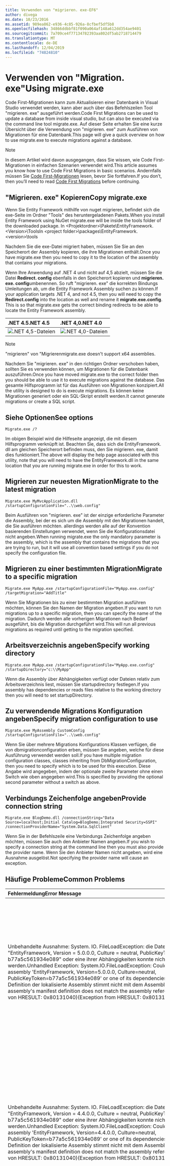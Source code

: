 ```yaml
---
title: Verwenden von "migrieren. exe-EF6"
author: divega
ms.date: 10/23/2016
ms.assetid: 989ea862-e936-4c85-926a-8cfbef5df5b8
ms.openlocfilehash: 34866ddbbf81f090a064af148a612dd354ae9401
ms.sourcegitcommit: 7a709ce4f77134782393aa802df5ab2718714479
ms.translationtype: MT
ms.contentlocale: de-DE
ms.lasthandoff: 12/04/2019
ms.locfileid: "74824810"
---
```

# <a name="using-migrateexe"></a><span data-ttu-id="99698-102">Verwenden von "Migration. exe"</span><span class="sxs-lookup"><span data-stu-id="99698-102">Using migrate.exe</span></span>
<span data-ttu-id="99698-103">Code First-Migrationen kann zum Aktualisieren einer Datenbank in Visual Studio verwendet werden, kann aber auch über das Befehlszeilen Tool "migrieren. exe" ausgeführt werden.</span><span class="sxs-lookup"><span data-stu-id="99698-103">Code First Migrations can be used to update a database from inside visual studio, but can also be executed via the command line tool migrate.exe.</span></span> <span data-ttu-id="99698-104">Auf dieser Seite erhalten Sie eine kurze Übersicht über die Verwendung von "migrieren. exe" zum Ausführen von Migrationen für eine Datenbank.</span><span class="sxs-lookup"><span data-stu-id="99698-104">This page will give a quick overview on how to use migrate.exe to execute migrations against a database.</span></span>

> [!NOTE]
> <span data-ttu-id="99698-105">In diesem Artikel wird davon ausgegangen, dass Sie wissen, wie Code First-Migrationen in einfachen Szenarien verwendet wird.</span><span class="sxs-lookup"><span data-stu-id="99698-105">This article assumes you know how to use Code First Migrations in basic scenarios.</span></span> <span data-ttu-id="99698-106">Andernfalls müssen Sie [Code First-Migrationen](~/ef6/modeling/code-first/migrations/index.md) lesen, bevor Sie fortfahren.</span><span class="sxs-lookup"><span data-stu-id="99698-106">If you don’t, then you’ll need to read [Code First Migrations](~/ef6/modeling/code-first/migrations/index.md) before continuing.</span></span>

## <a name="copy-migrateexe"></a><span data-ttu-id="99698-107">"Migrieren. exe" Kopieren</span><span class="sxs-lookup"><span data-stu-id="99698-107">Copy migrate.exe</span></span>

<span data-ttu-id="99698-108">Wenn Sie Entity Framework mithilfe von nuget migrieren, befindet sich die exe-Seite im Ordner "Tools" des heruntergeladenen Pakets.</span><span class="sxs-lookup"><span data-stu-id="99698-108">When you install Entity Framework using NuGet migrate.exe will be inside the tools folder of the downloaded package.</span></span> <span data-ttu-id="99698-109">In &lt;Projektordner&gt;\\Pakete\\EntityFramework.&lt;Version&gt;\\Tools</span><span class="sxs-lookup"><span data-stu-id="99698-109">In &lt;project folder&gt;\\packages\\EntityFramework.&lt;version&gt;\\tools</span></span>

<span data-ttu-id="99698-110">Nachdem Sie die exe-Datei migriert haben, müssen Sie Sie an den Speicherort der Assembly kopieren, die ihre Migrationen enthält.</span><span class="sxs-lookup"><span data-stu-id="99698-110">Once you have migrate.exe then you need to copy it to the location of the assembly that contains your migrations.</span></span>

<span data-ttu-id="99698-111">Wenn Ihre Anwendung auf .NET 4 und nicht auf 4,5 abzielt, müssen Sie die Datei **Redirect. config** ebenfalls in den Speicherort kopieren und **migrieren. exe. config**umbenennen. So ruft "migrieren. exe" die korrekten Bindungs Umleitungen ab, um die Entity Framework Assembly suchen zu können.</span><span class="sxs-lookup"><span data-stu-id="99698-111">If your application targets .NET 4, and not 4.5, then you will need to copy the **Redirect.config** into the location as well and rename it **migrate.exe.config**. This is so that migrate.exe gets the correct binding redirects to be able to locate the Entity Framework assembly.</span></span>

| <span data-ttu-id="99698-112">.NET 4.5</span><span class="sxs-lookup"><span data-stu-id="99698-112">.NET 4.5</span></span>                                      | <span data-ttu-id="99698-113">.NET 4,0</span><span class="sxs-lookup"><span data-stu-id="99698-113">.NET 4.0</span></span>                                      |
|:----------------------------------------------|:----------------------------------------------|
| ![.NET 4,5-Dateien](~/ef6/media/net45files.png) | ![.NET 4,0-Dateien](~/ef6/media/net40files.png) |

> [!NOTE]
> <span data-ttu-id="99698-116">"migrieren" von "Migrieren</span><span class="sxs-lookup"><span data-stu-id="99698-116">migrate.exe doesn't support x64 assemblies.</span></span>

<span data-ttu-id="99698-117">Nachdem Sie "migrieren. exe" in den richtigen Ordner verschoben haben, sollten Sie es verwenden können, um Migrationen für die Datenbank auszuführen.</span><span class="sxs-lookup"><span data-stu-id="99698-117">Once you have moved migrate.exe to the correct folder then you should be able to use it to execute migrations against the database.</span></span> <span data-ttu-id="99698-118">Das gesamte Hilfsprogramm ist für das Ausführen von Migrationen konzipiert.</span><span class="sxs-lookup"><span data-stu-id="99698-118">All the utility is designed to do is execute migrations.</span></span> <span data-ttu-id="99698-119">Es können keine Migrationen generiert oder ein SQL-Skript erstellt werden.</span><span class="sxs-lookup"><span data-stu-id="99698-119">It cannot generate migrations or create a SQL script.</span></span>

## <a name="see-options"></a><span data-ttu-id="99698-120">Siehe Optionen</span><span class="sxs-lookup"><span data-stu-id="99698-120">See options</span></span>

``` console
Migrate.exe /?
```

<span data-ttu-id="99698-121">Im obigen Beispiel wird die Hilfeseite angezeigt, die mit diesem Hilfsprogramm verknüpft ist. Beachten Sie, dass sich die EntityFramework. dll am gleichen Speicherort befinden muss, den Sie migrieren. exe, damit dies funktioniert.</span><span class="sxs-lookup"><span data-stu-id="99698-121">The above will display the help page associated with this utility, note that you will need to have the EntityFramework.dll in the same location that you are running migrate.exe in order for this to work.</span></span>

## <a name="migrate-to-the-latest-migration"></a><span data-ttu-id="99698-122">Migrieren zur neuesten Migration</span><span class="sxs-lookup"><span data-stu-id="99698-122">Migrate to the latest migration</span></span>

``` console
Migrate.exe MyMvcApplication.dll /startupConfigurationFile="..\\web.config"
```

<span data-ttu-id="99698-123">Beim Ausführen von "migrieren. exe" ist der einzige erforderliche Parameter die Assembly, bei der es sich um die Assembly mit den Migrationen handelt, die Sie ausführen möchten. allerdings werden alle auf der Konvention basierenden Einstellungen verwendet, wenn Sie die Konfigurationsdatei nicht angeben.</span><span class="sxs-lookup"><span data-stu-id="99698-123">When running migrate.exe the only mandatory parameter is the assembly, which is the assembly that contains the migrations that you are trying to run, but it will use all convention based settings if you do not specify the configuration file.</span></span>

## <a name="migrate-to-a-specific-migration"></a><span data-ttu-id="99698-124">Migrieren zu einer bestimmten Migration</span><span class="sxs-lookup"><span data-stu-id="99698-124">Migrate to a specific migration</span></span>

``` console
Migrate.exe MyApp.exe /startupConfigurationFile="MyApp.exe.config" /targetMigration="AddTitle"
```

<span data-ttu-id="99698-125">Wenn Sie Migrationen bis zu einer bestimmten Migration ausführen möchten, können Sie den Namen der Migration angeben.</span><span class="sxs-lookup"><span data-stu-id="99698-125">If you want to run migrations up to a specific migration, then you can specify the name of the migration.</span></span> <span data-ttu-id="99698-126">Dadurch werden alle vorherigen Migrationen nach Bedarf ausgeführt, bis die Migration durchgeführt wird.</span><span class="sxs-lookup"><span data-stu-id="99698-126">This will run all previous migrations as required until getting to the migration specified.</span></span>

## <a name="specify-working-directory"></a><span data-ttu-id="99698-127">Arbeitsverzeichnis angeben</span><span class="sxs-lookup"><span data-stu-id="99698-127">Specify working directory</span></span>

``` console
Migrate.exe MyApp.exe /startupConfigurationFile="MyApp.exe.config" /startupDirectory="c:\\MyApp"
```

<span data-ttu-id="99698-128">Wenn die Assembly über Abhängigkeiten verfügt oder Dateien relativ zum Arbeitsverzeichnis liest, müssen Sie startupdirectory festlegen.</span><span class="sxs-lookup"><span data-stu-id="99698-128">If you assembly has dependencies or reads files relative to the working directory then you will need to set startupDirectory.</span></span>

## <a name="specify-migration-configuration-to-use"></a><span data-ttu-id="99698-129">Zu verwendende Migrations Konfiguration angeben</span><span class="sxs-lookup"><span data-stu-id="99698-129">Specify migration configuration to use</span></span>

``` console
Migrate.exe MyAssembly CustomConfig /startupConfigurationFile="..\\web.config"
```

<span data-ttu-id="99698-130">Wenn Sie über mehrere Migrations Konfigurations Klassen verfügen, die von dbmigrationconfiguration erben, müssen Sie angeben, welche für diese Ausführung verwendet werden soll.</span><span class="sxs-lookup"><span data-stu-id="99698-130">If you have multiple migration configuration classes, classes inheriting from DbMigrationConfiguration, then you need to specify which is to be used for this execution.</span></span> <span data-ttu-id="99698-131">Diese Angabe wird angegeben, indem der optionale zweite Parameter ohne einen Switch wie oben angegeben wird.</span><span class="sxs-lookup"><span data-stu-id="99698-131">This is specified by providing the optional second parameter without a switch as above.</span></span>

## <a name="provide-connection-string"></a><span data-ttu-id="99698-132">Verbindungs Zeichenfolge angeben</span><span class="sxs-lookup"><span data-stu-id="99698-132">Provide connection string</span></span>

``` console
Migrate.exe BlogDemo.dll /connectionString="Data Source=localhost;Initial Catalog=BlogDemo;Integrated Security=SSPI" /connectionProviderName="System.Data.SqlClient"
```

<span data-ttu-id="99698-133">Wenn Sie in der Befehlszeile eine Verbindungs Zeichenfolge angeben möchten, müssen Sie auch den Anbieter Namen angeben.</span><span class="sxs-lookup"><span data-stu-id="99698-133">If you wish to specify a connection string at the command line then you must also provide the provider name.</span></span> <span data-ttu-id="99698-134">Wenn Sie den Anbieter Namen nicht angeben, wird eine Ausnahme ausgelöst.</span><span class="sxs-lookup"><span data-stu-id="99698-134">Not specifying the provider name will cause an exception.</span></span>

## <a name="common-problems"></a><span data-ttu-id="99698-135">Häufige Probleme</span><span class="sxs-lookup"><span data-stu-id="99698-135">Common Problems</span></span>

| <span data-ttu-id="99698-136">Fehlermeldung</span><span class="sxs-lookup"><span data-stu-id="99698-136">Error Message</span></span>                                                                                                                                                                                                                                                                                                                      | <span data-ttu-id="99698-137">Lösung</span><span class="sxs-lookup"><span data-stu-id="99698-137">Solution</span></span>                                                                                                                                                                                                                                                                                             |
|:-----------------------------------------------------------------------------------------------------------------------------------------------------------------------------------------------------------------------------------------------------------------------------------------------------------------------------------|:-----------------------------------------------------------------------------------------------------------------------------------------------------------------------------------------------------------------------------------------------------------------------------------------------------|
| <span data-ttu-id="99698-138">Unbehandelte Ausnahme: System. IO. FileLoadException: die Datei oder Assembly "EntityFramework, Version = 5.0.0.0, Culture = neutral, PublicKeyToken = b77a5c561934e089" oder eine ihrer Abhängigkeiten konnte nicht geladen werden.</span><span class="sxs-lookup"><span data-stu-id="99698-138">Unhandled Exception: System.IO.FileLoadException:  Could not load file or assembly 'EntityFramework, Version=5.0.0.0, Culture=neutral, PublicKeyToken=b77a5c561934e089' or one of its dependencies.</span></span> <span data-ttu-id="99698-139">Die Manifest-Definition der lokalisierte Assembly stimmt nicht mit dem Assemblyverweis.</span><span class="sxs-lookup"><span data-stu-id="99698-139">The located assembly's manifest definition does not match the assembly reference.</span></span> <span data-ttu-id="99698-140">(Ausnahme von HRESULT: 0x80131040)</span><span class="sxs-lookup"><span data-stu-id="99698-140">(Exception from HRESULT: 0x80131040)</span></span>         | <span data-ttu-id="99698-141">Dies bedeutet in der Regel, dass Sie eine .NET 4-Anwendung ohne die Datei "Redirect. config" ausführen.</span><span class="sxs-lookup"><span data-stu-id="99698-141">This typically means that you are running a .NET 4 application without the Redirect.config file.</span></span> <span data-ttu-id="99698-142">Sie müssen die Datei "Redirect. config" an denselben Speicherort wie "migrieren. exe" Kopieren und in "migrieren. exe. config" umbenennen.</span><span class="sxs-lookup"><span data-stu-id="99698-142">You need to copy the Redirect.config to the same location as migrate.exe and rename it to migrate.exe.config.</span></span>                                                                                       |
| <span data-ttu-id="99698-143">Unbehandelte Ausnahme: System. IO. FileLoadException: die Datei oder Assembly "EntityFramework, Version = 4.4.0.0, Culture = neutral, PublicKeyToken = b77a5c561934e089" oder eine ihrer Abhängigkeiten konnte nicht geladen werden.</span><span class="sxs-lookup"><span data-stu-id="99698-143">Unhandled Exception: System.IO.FileLoadException: Could not load file or assembly 'EntityFramework, Version=4.4.0.0, Culture=neutral, PublicKeyToken=b77a5c561934e089' or one of its dependencies.</span></span> <span data-ttu-id="99698-144">Die Manifest-Definition der lokalisierte Assembly stimmt nicht mit dem Assemblyverweis.</span><span class="sxs-lookup"><span data-stu-id="99698-144">The located assembly's manifest definition does not match the assembly reference.</span></span> <span data-ttu-id="99698-145">(Ausnahme von HRESULT: 0x80131040)</span><span class="sxs-lookup"><span data-stu-id="99698-145">(Exception from HRESULT: 0x80131040)</span></span>          | <span data-ttu-id="99698-146">Diese Ausnahme bedeutet, dass Sie eine .NET 4,5-Anwendung ausführen, bei der "Redirect. config" an den Speicherort "migrieren. exe" kopiert wurde.</span><span class="sxs-lookup"><span data-stu-id="99698-146">This exception means that you are running a .NET 4.5 application with the Redirect.config copied to the migrate.exe location.</span></span> <span data-ttu-id="99698-147">Wenn Ihre APP .NET 4,5 ist, muss die Konfigurationsdatei nicht mit den Umleitungen innerhalb von vorhanden sein.</span><span class="sxs-lookup"><span data-stu-id="99698-147">If your app is .NET 4.5 then you do not need to have the config file with the redirects inside.</span></span> <span data-ttu-id="99698-148">Löschen Sie die Datei "migrieren. exe. config".</span><span class="sxs-lookup"><span data-stu-id="99698-148">Delete the migrate.exe.config file.</span></span>                                    |
| <span data-ttu-id="99698-149">Fehler: die Datenbank kann nicht so aktualisiert werden, dass Sie dem aktuellen Modell entspricht, weil ausstehende Änderungen vorhanden sind und die automatische Migration deaktiviert ist.</span><span class="sxs-lookup"><span data-stu-id="99698-149">ERROR: Unable to update database to match the current model because there are pending changes and automatic migration is disabled.</span></span> <span data-ttu-id="99698-150">Schreiben Sie entweder die ausstehenden Modelländerungen in eine Code basierte Migration, oder aktivieren Sie die automatische Migration.</span><span class="sxs-lookup"><span data-stu-id="99698-150">Either write the pending model changes to a code-based migration or enable automatic migration.</span></span> <span data-ttu-id="99698-151">Legen Sie dbmigrationsconfiguration. automaticmigrationsenabled auf "true" fest, um die automatische Migration zu aktivieren.</span><span class="sxs-lookup"><span data-stu-id="99698-151">Set DbMigrationsConfiguration.AutomaticMigrationsEnabled to true to enable automatic migration.</span></span> | <span data-ttu-id="99698-152">Dieser Fehler tritt auf, wenn eine Migration ausgeführt wird, wenn Sie keine Migration erstellt haben, um Änderungen am Modell zu bewältigen, und die Datenbank nicht mit dem Modell identisch ist.</span><span class="sxs-lookup"><span data-stu-id="99698-152">This error occurs if running migrate when you haven’t created a migration to cope with changes made to the model, and the database does not match the model.</span></span> <span data-ttu-id="99698-153">Wenn Sie einer Modell Klasse eine Eigenschaft hinzufügen und dann "migrieren. exe" ausführen, ohne eine Migration zum Aktualisieren der Datenbank zu erstellen, ist ein Beispiel dafür.</span><span class="sxs-lookup"><span data-stu-id="99698-153">Adding a property to a model class then running migrate.exe without creating a migration to upgrade the database is an example of this.</span></span> |
| <span data-ttu-id="99698-154">Fehler: der Typ ist für den Member "System. Data. Entity. Migrationen. Design. toolingfacade + updaterunner, EntityFramework, Version = 5.0.0.0, Culture = neutral, PublicKeyToken = b77a5c561934e089" nicht aufgelöst.</span><span class="sxs-lookup"><span data-stu-id="99698-154">ERROR: Type is not resolved for member 'System.Data.Entity.Migrations.Design.ToolingFacade+UpdateRunner,EntityFramework, Version=5.0.0.0, Culture=neutral, PublicKeyToken=b77a5c561934e089'.</span></span>                                                                                                                                       | <span data-ttu-id="99698-155">Dieser Fehler kann durch die Angabe eines falschen Start Verzeichnisses verursacht werden.</span><span class="sxs-lookup"><span data-stu-id="99698-155">This error can be caused by specifying an incorrect startup directory.</span></span> <span data-ttu-id="99698-156">Dies muss der Speicherort der exe-</span><span class="sxs-lookup"><span data-stu-id="99698-156">This must be the location of migrate.exe</span></span>                                                                                                                                                                                      |
| <span data-ttu-id="99698-157">Unbehandelte Ausnahme: System. NullReferenceException: der Objekt Verweis ist nicht auf eine Instanz eines Objekts festgelegt.</span><span class="sxs-lookup"><span data-stu-id="99698-157">Unhandled Exception: System.NullReferenceException: Object reference not set to an instance of an object.</span></span> <br/>   <span data-ttu-id="99698-158">bei System. Data. Entity. Migrationen. Console. Program. Main (String [] args)</span><span class="sxs-lookup"><span data-stu-id="99698-158">at System.Data.Entity.Migrations.Console.Program.Main(String[] args)</span></span>                                                                                                                                             | <span data-ttu-id="99698-159">Dies kann dadurch verursacht werden, dass kein erforderlicher Parameter für ein von Ihnen verwentigtes Szenario angegeben wird.</span><span class="sxs-lookup"><span data-stu-id="99698-159">This can be caused by not specifying a required parameter for a scenario that you are using.</span></span> <span data-ttu-id="99698-160">Beispielsweise wird eine Verbindungs Zeichenfolge ohne Angabe des Anbieter namens angegeben.</span><span class="sxs-lookup"><span data-stu-id="99698-160">For example specifying a connection string without specifying the provider name.</span></span>                                                                                                                        |
| <span data-ttu-id="99698-161">Fehler: in der Assembly "ClassLibrary1" wurde mehr als ein Migrations Konfigurationstyp gefunden.</span><span class="sxs-lookup"><span data-stu-id="99698-161">ERROR: More than one migrations configuration type was found in the assembly 'ClassLibrary1'.</span></span> <span data-ttu-id="99698-162">Geben Sie den Namen des zu verwendenden an.</span><span class="sxs-lookup"><span data-stu-id="99698-162">Specify the name of the one to use.</span></span>                                                                                                                                                                                                  | <span data-ttu-id="99698-163">Da der Fehlerstatus ist, gibt es in der angegebenen Assembly mehr als eine Konfigurations Klasse.</span><span class="sxs-lookup"><span data-stu-id="99698-163">As the error states, there is more than one configuration class in the given assembly.</span></span> <span data-ttu-id="99698-164">Sie müssen den/configurationType-Schalter verwenden, um anzugeben, welche verwendet werden soll.</span><span class="sxs-lookup"><span data-stu-id="99698-164">You must use the /configurationType switch to specify which to use.</span></span>                                                                                                                                           |
| <span data-ttu-id="99698-165">Fehler: die Datei oder Assembly '&lt;AssemblyName&gt;' oder eine ihrer Abhängigkeiten konnte nicht geladen werden.</span><span class="sxs-lookup"><span data-stu-id="99698-165">ERROR: Could not load file or assembly ‘&lt;assemblyName&gt;’ or one of its dependencies.</span></span> <span data-ttu-id="99698-166">Der angegebene Assemblyname oder die angegebene Codebasis war ungültig.</span><span class="sxs-lookup"><span data-stu-id="99698-166">The given assembly name or codebase was invalid.</span></span> <span data-ttu-id="99698-167">(Ausnahme von HRESULT: 0x80131047)</span><span class="sxs-lookup"><span data-stu-id="99698-167">(Exception from HRESULT: 0x80131047)</span></span>                                                                                                                                                    | <span data-ttu-id="99698-168">Dies kann dadurch verursacht werden, dass ein AssemblyName falsch angegeben oder nicht vorhanden ist.</span><span class="sxs-lookup"><span data-stu-id="99698-168">This can be caused by specifying an assembly name incorrectly or not having</span></span>                                                                                                                                                                                                                          |
| <span data-ttu-id="99698-169">Fehler: die Datei oder Assembly '&lt;AssemblyName&gt;' oder eine ihrer Abhängigkeiten konnte nicht geladen werden.</span><span class="sxs-lookup"><span data-stu-id="99698-169">ERROR: Could not load file or assembly ‘&lt;assemblyName&gt;' or one of its dependencies.</span></span> <span data-ttu-id="99698-170">Es wurde versucht, eine Datei mit einem falschen Format zu laden.</span><span class="sxs-lookup"><span data-stu-id="99698-170">An attempt was made to load a program with an incorrect format.</span></span>                                                                                                                                                                          | <span data-ttu-id="99698-171">Dies geschieht, wenn Sie versuchen, "migrieren. exe" für eine x64-Anwendung auszuführen.</span><span class="sxs-lookup"><span data-stu-id="99698-171">This happens if you are trying to run migrate.exe against an x64 application.</span></span> <span data-ttu-id="99698-172">EF 5,0 und niedriger ist nur auf x86 funktionsfähig.</span><span class="sxs-lookup"><span data-stu-id="99698-172">EF 5.0 and below will only work on x86.</span></span>                                                                                                                                                                                |
